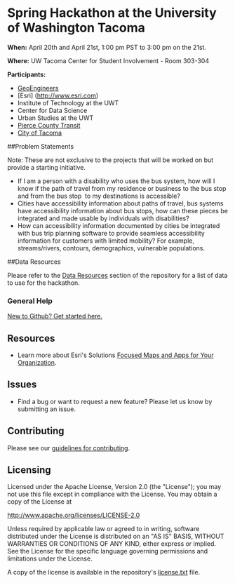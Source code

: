 # Spring Hackathon at the University of Washington Tacoma

<b>When:</b> April 20th and April 21st, 1:00 pm PST to 3:00 pm on the 21st.

<b>Where:</b> UW Tacoma Center for Student Involvement - Room 303-304

<b>Participants:</b>
* [GeoEngineers](http://www.geoengineers.com)
* [Esri] (http://www.esri.com)
* Institute of Technology at the UWT
* Center for Data Science
* Urban Studies at the UWT
* [Pierce County Transit](http://www.piercetransit.org/)
* [City of Tacoma](http://www.cityoftacoma.org/)

##Problem Statements

Note: These are not exclusive to the projects that will be worked on but provide a starting initiative.

* If I am a person with a disability who uses the bus system, how will I know if the path of travel from my residence or business to the bus stop and from the bus stop  to my destinations is accessible?
* Cities have accessibility information about paths of travel, bus systems have accessibility information about bus stops, how can these pieces be integrated and made usable by individuals with disabilities? 
* How can accessibility information documented by cities be integrated with bus trip planning software to provide seamless accessibility information for customers with limited mobility? For example, streams/rivers, contours, demographics, vulnerable populations.


##Data Resources

Please refer to the [Data Resources](https://github.com/GeoEngineers/tacoma_ada_hackathon/blob/master/datasources.md) section of the repository for a list of data to use for the hackathon.

### General Help
[New to Github? Get started here.](http://htmlpreview.github.com/?https://github.com/Esri/esri.github.com/blob/master/help/esri-getting-to-know-github.html)

## Resources

* Learn more about Esri's Solutions [Focused Maps and Apps for Your Organization](http://solutions.arcgis.com/).

## Issues

* Find a bug or want to request a new feature?  Please let us know by submitting an issue.

## Contributing

Please see our [guidelines for contributing](http://github.com/Esri/solutions-webappbuilder-widgets/blob/master/CONTRIBUTING.md).

## Licensing

Licensed under the Apache License, Version 2.0 (the "License");
you may not use this file except in compliance with the License.
You may obtain a copy of the License at

   http://www.apache.org/licenses/LICENSE-2.0

Unless required by applicable law or agreed to in writing, software
distributed under the License is distributed on an "AS IS" BASIS,
WITHOUT WARRANTIES OR CONDITIONS OF ANY KIND, either express or implied.
See the License for the specific language governing permissions and
limitations under the License.

A copy of the license is available in the repository's
[license.txt](license.txt) file.
